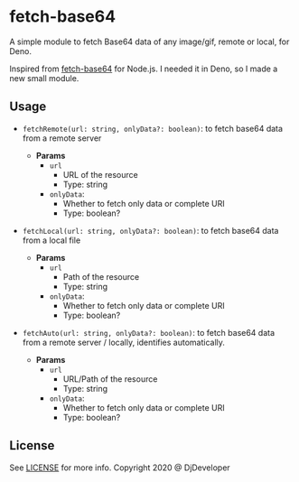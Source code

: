 # fetch-base64
A simple module to fetch Base64 data of any image/gif, remote or local, for Deno.

Inspired from [fetch-base64](https://github.com/gamell/fetch-base64) for Node.js. I needed it in Deno, so I made a new small module.

## Usage
* `fetchRemote(url: string, onlyData?: boolean)`: to fetch base64 data from a remote server
  * **Params**
    * `url`
      * URL of the resource
      * Type: string
    * `onlyData`:
      * Whether to fetch only data or complete URI
      * Type: boolean?

* `fetchLocal(url: string, onlyData?: boolean)`: to fetch base64 data from a local file
  * **Params**
    * `url`
      * Path of the resource
      * Type: string
    * `onlyData`:
      * Whether to fetch only data or complete URI
      * Type: boolean?

* `fetchAuto(url: string, onlyData?: boolean)`: to fetch base64 data from a remote server / locally, identifies automatically.
  * **Params**
    * `url`
      * URL/Path of the resource
      * Type: string
    * `onlyData`:
      * Whether to fetch only data or complete URI
      * Type: boolean?

## License
See [LICENSE](LICENSE) for more info.
Copyright 2020 @ DjDeveloper